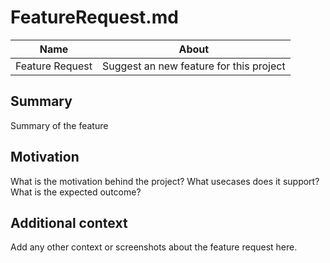 # FeatureRequest.md

| Name            |                  About                  |
| --------------- | :-------------------------------------: |
| Feature Request | Suggest an new feature for this project |

## Summary

Summary of the feature

## Motivation

What is the motivation behind the project?
What usecases does it support?
What is the expected outcome?

## Additional context

Add any other context or screenshots about the feature request here.
